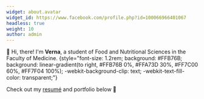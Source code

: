 ```yaml
---
widget: about.avatar
widget_id: https://www.facebook.com/profile.php?id=100066966401067
headless: true
weight: 10
author: admin
---
```

👋 Hi, there! I'm **Verna**, a student of Food and Nutritional Sciences in the Faculty of Medicine.
{style="font-size: 1.2rem; background: #FFB76B; background: linear-gradient(to right, #FFB76B 0%, #FFA73D 30%, #FF7C00 60%, #FF7F04 100%); -webkit-background-clip: text; -webkit-text-fill-color: transparent;"}

Check out my [resumé](/about/) and portfolio below 🥰
